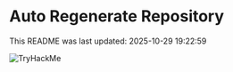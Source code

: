 # Auto Regenerate Repository

This README was last updated: 2025-10-29 19:22:59

 ![TryHackMe](https://tryhackme.com/badge/533634)